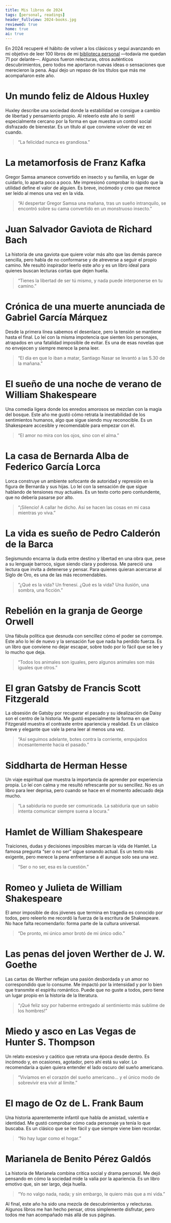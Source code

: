 ```yaml
---
title: Mis libros de 2024
tags: [personal, readings]
header_fullview: 2024-books.jpg
reviewed: true
home: true
ai: true
---
```

En 2024 recuperé el hábito de volver a los clásicos y seguí avanzando en mi objetivo de leer 100 libros de mi [biblioteca personal](/biblioteca) —todavía me quedan 71 por delante—. Algunos fueron relecturas, otros auténticos descubrimientos, pero todos me aportaron nuevas ideas o sensaciones que merecieron la pena. Aquí dejo un repaso de los títulos que más me acompañaron este año.

# Un mundo feliz de Aldous Huxley

Huxley describe una sociedad donde la estabilidad se consigue a cambio de libertad y pensamiento propio. Al releerlo este año lo sentí especialmente cercano por la forma en que muestra un control social disfrazado de bienestar. Es un título al que conviene volver de vez en cuando.

> “La felicidad nunca es grandiosa.”

# La metamorfosis de Franz Kafka

Gregor Samsa amanece convertido en insecto y su familia, en lugar de cuidarlo, lo aparta poco a poco. Me impresionó comprobar lo rápido que la utilidad define el valor de alguien. Es breve, incómodo y creo que merece ser leído al menos una vez en la vida.

> “Al despertar Gregor Samsa una mañana, tras un sueño intranquilo, se encontró sobre su cama convertido en un monstruoso insecto.”

# Juan Salvador Gaviota de Richard Bach

La historia de una gaviota que quiere volar más alto que las demás parece sencilla, pero habla de no conformarse y de atreverse a seguir el propio camino. Me resultó inspirador leerlo este año y es un libro ideal para quienes buscan lecturas cortas que dejen huella.

> “Tienes la libertad de ser tú mismo, y nada puede interponerse en tu camino.”

# Crónica de una muerte anunciada de Gabriel García Márquez

Desde la primera línea sabemos el desenlace, pero la tensión se mantiene hasta el final. Lo leí con la misma impotencia que sienten los personajes, atrapados en una fatalidad imposible de evitar. Es una de esas novelas que no envejecen y siempre merece la pena leer.

> “El día en que lo iban a matar, Santiago Nasar se levantó a las 5.30 de la mañana.”

# El sueño de una noche de verano de William Shakespeare

Una comedia ligera donde los enredos amorosos se mezclan con la magia del bosque. Este año me gustó cómo retrata la inestabilidad de los sentimientos humanos, algo que sigue siendo muy reconocible. Es un Shakespeare accesible y recomendable para empezar con él.

> “El amor no mira con los ojos, sino con el alma.”

# La casa de Bernarda Alba de Federico García Lorca

Lorca construye un ambiente sofocante de autoridad y represión en la figura de Bernarda y sus hijas. Lo leí con la sensación de que sigue hablando de tensiones muy actuales. Es un texto corto pero contundente, que no debería pasarse por alto.

> “¡Silencio! A callar he dicho. Así se hacen las cosas en mi casa mientras yo viva.”

# La vida es sueño de Pedro Calderón de la Barca

Segismundo encarna la duda entre destino y libertad en una obra que, pese a su lenguaje barroco, sigue siendo clara y poderosa. Me pareció una lectura que invita a detenerse y pensar. Para quienes quieran acercarse al Siglo de Oro, es una de las más recomendables.

> “¿Qué es la vida? Un frenesí. ¿Qué es la vida? Una ilusión, una sombra, una ficción.”

# Rebelión en la granja de George Orwell

Una fábula política que desnuda con sencillez cómo el poder se corrompe. Este año lo leí de nuevo y la sensación fue que nada ha perdido fuerza. Es un libro que conviene no dejar escapar, sobre todo por lo fácil que se lee y lo mucho que deja.

> “Todos los animales son iguales, pero algunos animales son más iguales que otros.”

# El gran Gatsby de Francis Scott Fitzgerald

La obsesión de Gatsby por recuperar el pasado y su idealización de Daisy son el centro de la historia. Me gustó especialmente la forma en que Fitzgerald muestra el contraste entre apariencia y realidad. Es un clásico breve y elegante que vale la pena leer al menos una vez.

> “Así seguimos adelante, botes contra la corriente, empujados incesantemente hacia el pasado.”

# Siddharta de Herman Hesse

Un viaje espiritual que muestra la importancia de aprender por experiencia propia. Lo leí con calma y me resultó refrescante por su sencillez. No es un libro para leer deprisa, pero cuando se hace en el momento adecuado deja mucho.

> “La sabiduría no puede ser comunicada. La sabiduría que un sabio intenta comunicar siempre suena a locura.”

# Hamlet de William Shakespeare

Traiciones, dudas y decisiones imposibles marcan la vida de Hamlet. La famosa pregunta “ser o no ser” sigue sonando actual. Es un texto más exigente, pero merece la pena enfrentarse a él aunque solo sea una vez.

> “Ser o no ser, esa es la cuestión.”

# Romeo y Julieta de William Shakespeare

El amor imposible de dos jóvenes que termina en tragedia es conocido por todos, pero releerlo me recordó la fuerza de la escritura de Shakespeare. No hace falta recomendarlo: forma parte de la cultura universal.

> “De pronto, mi único amor brotó de mi único odio.”

# Las penas del joven Werther de J. W. Goethe

Las cartas de Werther reflejan una pasión desbordada y un amor no correspondido que lo consume. Me impactó por la intensidad y por lo bien que transmite el espíritu romántico. Puede que no guste a todos, pero tiene un lugar propio en la historia de la literatura.

> “¡Qué feliz soy por haberme entregado al sentimiento más sublime de los hombres!”

# Miedo y asco en Las Vegas de Hunter S. Thompson

Un relato excesivo y caótico que retrata una época desde dentro. Es incómodo y, en ocasiones, agotador, pero ahí está su valor. Lo recomendaría a quien quiera entender el lado oscuro del sueño americano.

> “Vivíamos en el corazón del sueño americano… y el único modo de sobrevivir era vivir al límite.”

# El mago de Oz de L. Frank Baum

Una historia aparentemente infantil que habla de amistad, valentía e identidad. Me gustó comprobar cómo cada personaje ya tenía lo que buscaba. Es un clásico que se lee fácil y que siempre viene bien recordar.

> “No hay lugar como el hogar.”

# Marianela de Benito Pérez Galdós

La historia de Marianela combina crítica social y drama personal. Me dejó pensando en cómo la sociedad mide la valía por la apariencia. Es un libro emotivo que, sin ser largo, deja huella.

> “Yo no valgo nada, nada; y sin embargo, le quiero más que a mi vida.”

Al final, este año ha sido una mezcla de descubrimientos y relecturas. Algunos libros me han hecho pensar, otros simplemente disfrutar, pero todos me han acompañado más allá de sus páginas.
